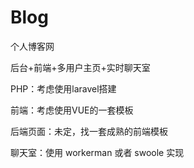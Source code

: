 # Blog
个人博客网

后台+前端+多用户主页+实时聊天室

PHP：考虑使用laravel搭建

前端：考虑使用VUE的一套模板

后端页面：未定，找一套成熟的前端模板

聊天室：使用 workerman 或者 swoole 实现
